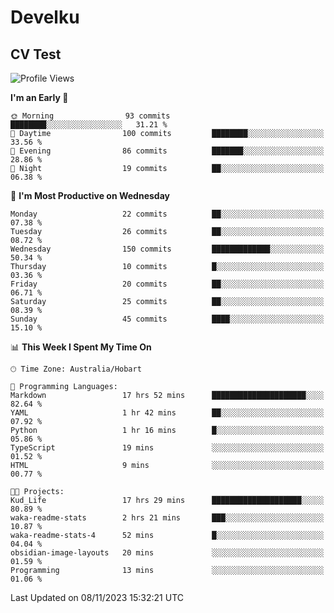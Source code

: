 <h1> Develku </h1>

<h2>CV Test</h2>

<!--START_SECTION:blog-->
<!--END_SECTION:blog-->

<!--START_SECTION:waka-->
![Profile Views](http://img.shields.io/badge/Profile%20Views-533-blue)

**I'm an Early 🐤** 

```text
🌞 Morning                93 commits          ████████░░░░░░░░░░░░░░░░░   31.21 % 
🌆 Daytime                100 commits         ████████░░░░░░░░░░░░░░░░░   33.56 % 
🌃 Evening                86 commits          ███████░░░░░░░░░░░░░░░░░░   28.86 % 
🌙 Night                  19 commits          ██░░░░░░░░░░░░░░░░░░░░░░░   06.38 % 
```
📅 **I'm Most Productive on Wednesday** 

```text
Monday                   22 commits          ██░░░░░░░░░░░░░░░░░░░░░░░   07.38 % 
Tuesday                  26 commits          ██░░░░░░░░░░░░░░░░░░░░░░░   08.72 % 
Wednesday                150 commits         █████████████░░░░░░░░░░░░   50.34 % 
Thursday                 10 commits          █░░░░░░░░░░░░░░░░░░░░░░░░   03.36 % 
Friday                   20 commits          ██░░░░░░░░░░░░░░░░░░░░░░░   06.71 % 
Saturday                 25 commits          ██░░░░░░░░░░░░░░░░░░░░░░░   08.39 % 
Sunday                   45 commits          ████░░░░░░░░░░░░░░░░░░░░░   15.10 % 
```


📊 **This Week I Spent My Time On** 

```text
🕑︎ Time Zone: Australia/Hobart

💬 Programming Languages: 
Markdown                 17 hrs 52 mins      █████████████████████░░░░   82.64 % 
YAML                     1 hr 42 mins        ██░░░░░░░░░░░░░░░░░░░░░░░   07.92 % 
Python                   1 hr 16 mins        █░░░░░░░░░░░░░░░░░░░░░░░░   05.86 % 
TypeScript               19 mins             ░░░░░░░░░░░░░░░░░░░░░░░░░   01.52 % 
HTML                     9 mins              ░░░░░░░░░░░░░░░░░░░░░░░░░   00.77 % 

🐱‍💻 Projects: 
Kud_Life                 17 hrs 29 mins      ████████████████████░░░░░   80.89 % 
waka-readme-stats        2 hrs 21 mins       ███░░░░░░░░░░░░░░░░░░░░░░   10.87 % 
waka-readme-stats-4      52 mins             █░░░░░░░░░░░░░░░░░░░░░░░░   04.04 % 
obsidian-image-layouts   20 mins             ░░░░░░░░░░░░░░░░░░░░░░░░░   01.59 % 
Programming              13 mins             ░░░░░░░░░░░░░░░░░░░░░░░░░   01.06 % 
```


 Last Updated on 08/11/2023 15:32:21 UTC
<!--END_SECTION:waka-->
